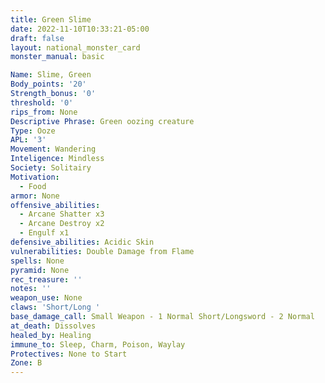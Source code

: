 ```yaml
---
title: Green Slime
date: 2022-11-10T10:33:21-05:00
draft: false
layout: national_monster_card
monster_manual: basic

Name: Slime, Green
Body_points: '20'
Strength_bonus: '0'
threshold: '0'
rips_from: None
Descriptive Phrase: Green oozing creature
Type: Ooze
APL: '3'
Movement: Wandering
Inteligence: Mindless
Society: Solitairy
Motivation: 
  - Food
armor: None
offensive_abilities: 
  - Arcane Shatter x3
  - Arcane Destroy x2 
  - Engulf x1
defensive_abilities: Acidic Skin
vulnerabilities: Double Damage from Flame
spells: None
pyramid: None
rec_treasure: ''
notes: ''
weapon_use: None
claws: 'Short/Long '
base_damage_call: Small Weapon - 1 Normal Short/Longsword - 2 Normal
at_death: Dissolves
healed_by: Healing
immune_to: Sleep, Charm, Poison, Waylay
Protectives: None to Start
Zone: B
---
```

